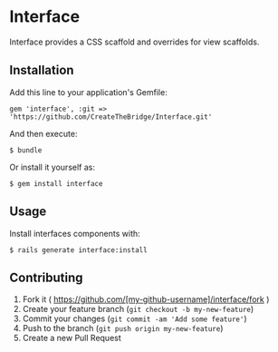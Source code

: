 # Interface

Interface provides a CSS scaffold and overrides for view scaffolds.

## Installation

Add this line to your application's Gemfile:

    gem 'interface', :git => 'https://github.com/CreateTheBridge/Interface.git'

And then execute:

    $ bundle

Or install it yourself as:

    $ gem install interface

## Usage

Install interfaces components with:

    $ rails generate interface:install 

## Contributing

1. Fork it ( https://github.com/[my-github-username]/interface/fork )
2. Create your feature branch (`git checkout -b my-new-feature`)
3. Commit your changes (`git commit -am 'Add some feature'`)
4. Push to the branch (`git push origin my-new-feature`)
5. Create a new Pull Request
